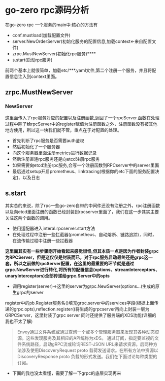 # go-zero rpc源码分析


在go-zero rpc 一个服务的main中:核心的方法有

+ conf.mustload(加载配置文件)
+ server.NewOrderServer(初始化服务的配置信息,加载context<-来自配置文件)
+ zrpc.MustNewServer(初始化rpc服务)****
+ s.start(启动rpc服务)



前两个基本上就很简单，加载etc/***.yaml文件,第二个注册一个服务，并且将配置信息注入到context里面。


## zrpc.MustNewServer

### NewServer

这里面传入了rpc服务对应的配置以及注册函数,返回了一个rpcServer.函数在处理过程中除了给rpcServer中的register赋值为注册函数之外，注册函数没有被其他地方使用，所以这一块我们就不管，重点在于对配置的处理。

+ 首先判断了rpc服务是否需要auth鉴权
+ 然后初始化了一个服务器
+ 向这个服务器里面注册metrics进行数据记录
+ 然后注册直连rpc服务还是向etcd注册rpc服务
+ 如果需要向etcd注册rpc服务,会写一个注册函数到RPCserver中的server里面
+ 最后通过setup开启prometheus、linktracing(根据你的etc下面的服务配置决定)、以及日志


## s.start


其实总的来说，除了rpc一些go-zero自带的中间件还没有注册之外，rpc注册函数以及向etcd里面注册的函数已经封装到rpcserver里面了，我们在这一步其实主要关注这两个函数的调用。

+ 使用适配器进入interal.rpcserver.start方法
+ 在处理过程中注册一些拦截器(prometheus、自动熔断、链路追踪)，同时，在流传输过程中注册一些拦截器


**这里面其实有一些步骤刚开始看起来感觉很怪,但其本质一点是因为作者封装grpc为RPCServer，但是这仅仅是封装而已，对于rpc服务启动最终还是grpc这一套，所以之前做的rpcServer配置，在这里的最重要的环节就是通过grpc.NewServer进行转化,将所有的配置信息(options、streamInterceptors、unaryInterceptors)全部传递给grpc.Server中的opts**

+ 调用register(server)->这里的server为grpc.NewServer(options...)生成的原生grpc的server

register中的pb.Register服务名()填充grpc.server中的services字段(根据上面传递的grpc.opts),reflection.register()将生成的grpcserver再向上封装一层为GRPCServer，这里封装了grpc server 同时还提供了服务端的XDS功能(详细的我也不太了解)

> Envoy通过文件系统或通过查询一个或多个管理服务器来发现其各种动态资源。这些发现服务及其相应的API统称为xDS。 通过订阅，指定要监视的文件系统路径，启动gRPC流或轮询REST-JSON URL来请求资源。后两种方法涉及使用DiscoveryRequest proto 载荷发送请求。在所有方法中资源以DiscoveryResponse proto 负载的形式发送。我们在下面讨论每种类型的订阅。


+ 下面的我也没太看懂，需要了解一下grpc的底层实现再来
